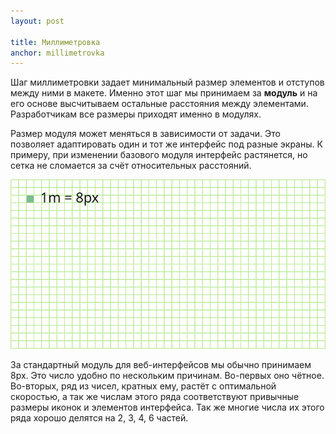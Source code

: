 ```yaml
---
layout: post

title: Миллиметровка
anchor: millimetrovka
---
```


Шаг миллиметровки задает минимальный размер элементов и отступов между ними в макете. Именно этот шаг мы принимаем за __модуль__ и на его основе высчитываем остальные расстояния между элементами. Разработчикам все размеры приходят именно в модулях.

Размер модуля может меняться в зависимости от задачи. Это позволяет адаптировать один и тот же интерфейс под разные экраны. К примеру, при изменении базового модуля интерфейс растянется, но сетка не сломается за счёт относительных расстояний.

<div class="my-4">
	<img src="img/grid/millimetrovka.svg" alt="Миллиметровка"/> 
</div>

За стандартный модуль для веб-интерфейсов мы обычно принимаем 8px. Это число удобно по нескольким причинам. Во-первых оно чётное. Во-вторых, ряд из чисел, кратных ему, растёт с оптимальной скоростью, а так же числам этого ряда соответствуют привычные размеры иконок и элементов интерфейса. Так же многие числа их этого ряда хорошо делятся на 2, 3, 4, 6 частей. 
